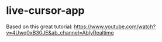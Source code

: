 # live-cursor-app

Based on this great tutorial:
https://www.youtube.com/watch?v=4Uwq0xB30JE&ab_channel=AblyRealtime